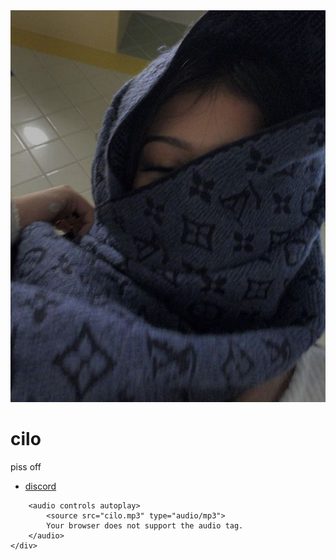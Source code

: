 <!DOCTYPE html>
<html lang="en">
<head>
    <meta charset="UTF-8">
    <meta http-equiv="X-UA-Compatible" content="IE=edge">
    <meta name="viewport" content="width=device-width, initial-scale=1.0">
    <title>@cilopy</title>
    <link rel="stylesheet" href="styles.css">
</head>
<body>
    <div class="container">
        <div class="profile-picture">
            <img src="discord-pfp.png" alt="Discord Profile Picture">
        </div>
        <h1>cilo</h1>
        <p class="bio">piss off</p>
        <ul>
            <li><a href="https://discord.gg/xservice">discord</a></li>
        </ul>
        
        <audio controls autoplay>
            <source src="cilo.mp3" type="audio/mp3">
            Your browser does not support the audio tag.
        </audio>        
    </div>
</body>
</html>
